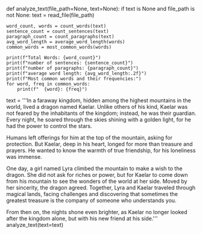 def analyze_text(file_path=None, text=None): 
    if text is None and file_path is not None:
        text = read_file(file_path)  

    word_count, words = count_words(text)
    sentence_count = count_sentences(text)
    paragraph_count = count_paragraphs(text)
    avg_word_length = average_word_length(words)
    common_words = most_common_words(words)

    print(f"Total Words: {word_count}")
    print(f"number of sentences: {sentence_count}")
    print(f"number of paragraphs: {paragraph_count}")
    print(f"average word length: {avg_word_length:.2f}")
    print(f"Most common words and their frequencies:")
    for word, freq in common_words:
        print(f"  {word}: {freq}")

text = '''In a faraway kingdom, hidden among the highest mountains in the world, lived a dragon named Kaelar. Unlike others of his kind, Kaelar was not feared by the inhabitants of the kingdom; instead, he was their guardian. Every night, he soared through the skies shining with a golden light, for he had the power to control the stars.

Humans left offerings for him at the top of the mountain, asking for protection. But Kaelar, deep in his heart, longed for more than treasure and prayers. He wanted to know the warmth of true friendship, for his loneliness was immense.

One day, a girl named Lyra climbed the mountain to make a wish to the dragon. She did not ask for riches or power, but for Kaelar to come down from his mountain to see the wonders of the world at her side. Moved by her sincerity, the dragon agreed. Together, Lyra and Kaelar traveled through magical lands, facing challenges and discovering that sometimes the greatest treasure is the company of someone who understands you.

From then on, the nights shone even brighter, as Kaelar no longer looked after the kingdom alone, but with his new friend at his side.'''
analyze_text(text=text)
